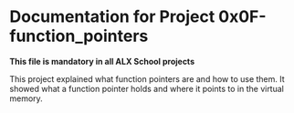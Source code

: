 # Documentation for Project 0x0F-function_pointers

**This file is mandatory in all ALX School projects**



This project explained what function pointers are and how to use them. It showed what  a function pointer holds and where it points to in the virtual memory.
